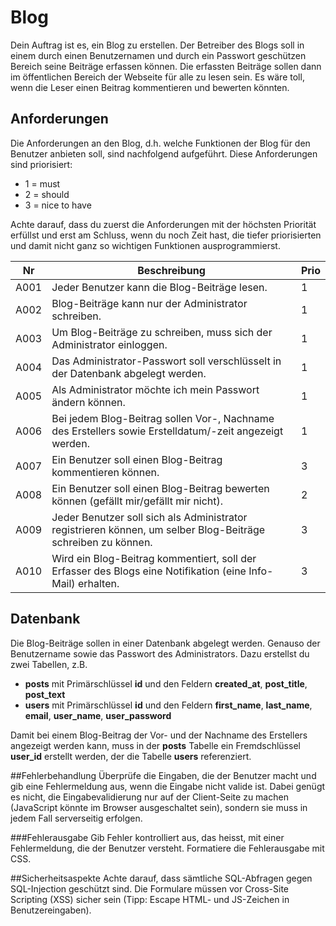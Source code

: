 # Blog
Dein Auftrag ist es, ein Blog zu erstellen. Der Betreiber des Blogs soll in einem durch einen Benutzernamen und durch ein Passwort geschützen Bereich seine Beiträge erfassen können. Die erfassten Beiträge sollen dann im öffentlichen Bereich der Webseite für alle zu lesen sein. Es wäre toll, wenn die Leser einen Beitrag kommentieren und bewerten könnten.

## Anforderungen 
Die Anforderungen an den Blog, d.h. welche Funktionen der Blog für den Benutzer anbieten soll, sind nachfolgend aufgeführt. Diese Anforderungen sind priorisiert: 
- 1 = must 
- 2 = should 
- 3 = nice to have 

Achte darauf, dass du zuerst die Anforderungen mit der höchsten Priorität erfüllst und erst am Schluss, wenn du noch Zeit hast, die tiefer priorisierten und damit nicht ganz so wichtigen Funktionen ausprogrammierst. 

| Nr   | Beschreibung                                                                                                 | Prio |
|------|--------------------------------------------------------------------------------------------------------------|------|
| A001 | Jeder Benutzer kann die Blog-Beiträge lesen.                                                                 |   1  |
| A002 | Blog-Beiträge kann nur der Administrator schreiben.                                                          |   1  |
| A003 | Um Blog-Beiträge zu schreiben, muss sich der Administrator einloggen.                                        |   1  |
| A004 | Das Administrator-Passwort soll verschlüsselt in der Datenbank abgelegt werden.                              |   1  |
| A005 | Als Administrator möchte ich mein Passwort ändern können.                                                    |   1  |
| A006 | Bei jedem Blog-Beitrag sollen Vor-, Nachname des Erstellers sowie Erstelldatum/-zeit angezeigt werden.       |   1  |
| A007 | Ein Benutzer soll einen Blog-Beitrag kommentieren können.                                                    |   3  |
| A008 | Ein Benutzer soll einen Blog-Beitrag bewerten können (gefällt mir/gefällt mir nicht).                        |   2  |
| A009 | Jeder Benutzer soll sich als Administrator registrieren können, um selber Blog-Beiträge schreiben zu können. |   3  |
| A010 | Wird ein Blog-Beitrag kommentiert, soll der Erfasser des Blogs eine Notifikation (eine Info-Mail) erhalten.  |   3  |

## Datenbank 
Die Blog-Beiträge sollen in einer Datenbank abgelegt werden. Genauso der Benutzername sowie das Passwort des Administrators. Dazu erstellst du zwei Tabellen, z.B.
- **posts** mit Primärschlüssel **id** und den Feldern **created_at**, **post_title**, **post_text** 
- **users** mit Primärschlüssel **id** und den Feldern **first_name**, **last_name**, **email**, **user_name**, **user_password**

Damit bei einem Blog-Beitrag der Vor- und der Nachname des Erstellers angezeigt werden kann, muss in der **posts** Tabelle ein Fremdschlüssel **user_id** erstellt werden, der die Tabelle **users** referenziert. 

##Fehlerbehandlung
Überprüfe die Eingaben, die der Benutzer macht und gib eine Fehlermeldung aus, wenn die Eingabe nicht valide ist. Dabei genügt es nicht, die Eingabevalidierung nur auf der Client-Seite zu machen (JavaScript könnte im Browser ausgeschaltet sein), sondern sie muss in jedem Fall serverseitig erfolgen.

###Fehlerausgabe
Gib Fehler kontrolliert aus, das heisst, mit einer Fehlermeldung, die der Benutzer versteht. Formatiere die Fehlerausgabe mit CSS.

##Sicherheitsaspekte
Achte darauf, dass sämtliche SQL-Abfragen gegen SQL-Injection geschützt sind. Die Formulare müssen vor Cross-Site Scripting (XSS) sicher sein (Tipp: Escape HTML- und JS-Zeichen in Benutzereingaben). 
